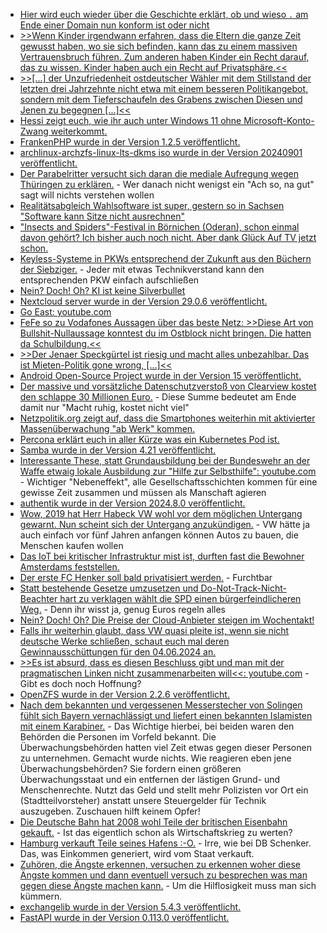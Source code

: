 * [Hier wird euch wieder über die Geschichte erklärt, ob und wieso `.` am Ende einer Domain nun konform ist oder nicht](https://utcc.utoronto.ca/~cks/space/blog/tech/DomainDotAtEndStatus)
* [>>Wenn Kinder irgendwann erfahren, dass die Eltern die ganze Zeit gewusst haben, wo sie sich befinden, kann das zu einem massiven Vertrauensbruch führen. Zum anderen haben Kinder ein Recht darauf, das zu wissen. Kinder haben auch ein Recht auf Privatsphäre.<<](https://netzpolitik.org/2024/gps-tracker-fuer-kinder-kinder-haben-auch-ein-recht-auf-privatsphaere/)
* [>>[...] der Unzufriedenheit ostdeutscher Wähler mit dem Stillstand der letzten drei Jahrzehnte nicht etwa mit einem besseren Politikangebot, sondern mit dem Tiefer­schaufeln des Grabens zwischen Diesen und Jenen zu begegnen [...]<<](https://tuxproject.de/blog/2024/09/nachbetrachtung-zu-den-wahlen-im-osten/)
* [Hessi zeigt euch, wie ihr auch unter Windows 11 ohne Microsoft-Konto-Zwang weiterkommt.](https://hessburg.de/windows-ohne-microsoft-konto-zwang-installieren-herbst-2024/)
* [FrankenPHP wurde in der Version 1.2.5 veröffentlicht.](https://github.com/dunglas/frankenphp/releases/tag/v1.2.5)
* [archlinux-archzfs-linux-lts-dkms iso wurde in der Version 20240901 veröffentlicht.](https://github.com/stevleibelt/arch-linux-live-cd-iso-with-zfs/releases/tag/20240901)
* [Der Parabelritter versucht sich daran die mediale Aufregung wegen Thüringen zu erklären.](https://www.youtube.com/watch?v=1Iq4YUkifL0) - Wer danach nicht wenigst ein "Ach so, na gut" sagt will nichts verstehen wollen
* [Realitätsabgleich Wahlsoftware ist super, gestern so in Sachsen "Software kann Sitze nicht ausrechnen"](https://blog.fefe.de/?ts=982b52bc)
* ["Insects and Spiders"-Festival in Börnichen (Oderan), schon einmal davon gehört? Ich bisher auch noch nicht. Aber dank Glück Auf TV jetzt schon.](https://www.youtube.com/watch?v=zjxYQsq07B4)
* [Keyless-Systeme in PKWs entsprechend der Zukunft aus den Büchern der Siebziger.](https://www.borncity.com/blog/2024/09/02/adac-keyless-systeme-in-pkws-in-2024-immer-noch-leicht-zu-hacken/) - Jeder mit etwas Technikverstand kann den entsprechenden PKW einfach aufschließen
* [Nein? Doch! Oh? KI ist keine Silverbullet](https://blog.fefe.de/?ts=9828225f)
* [Nextcloud server wurde in der Version 29.0.6 veröffentlicht.](https://github.com/nextcloud/server/releases/tag/v29.0.6)
* [Go East: youtube.com](https://youtu.be/pljUktUKnb8?t=1158)
* [FeFe so zu Vodafones Aussagen über das beste Netz: >>Diese Art von Bullshit-Nullaussage konntest du im Ostblock nicht bringen. Die hatten da Schulbildung.<<](https://blog.fefe.de/?ts=9829e527)
* [>>Der Jenaer Speckgürtel ist riesig und macht alles unbezahlbar. Das ist Mieten-Politik gone wrong, [...]<<](https://blog.fefe.de/?ts=9829d796)
* [Android Open-Source Project wurde in der Version 15 veröffentlicht.](https://www.phoronix.com/news/Android-15-AOSP-Release)
* [Der massive und vorsätzliche Datenschutzverstoß von Clearview kostet den schlappe 30 Millionen Euro.](https://www.bleepingcomputer.com/news/legal/clearview-ai-fined-305-million-by-dutch-dpa-for-unlawful-data-collection/) - Diese Summe bedeutet am Ende damit nur "Macht ruhig, kostet nicht viel"
* [Netzpolitik.org zeigt auf, dass die Smartphones weiterhin mit aktivierter Massenüberwachung "ab Werk" kommen.](https://netzpolitik.org/2024/werbe-ids-damals-und-heute-wer-nicht-aufpasst-wird-getrackt/)
* [Percona erklärt euch in aller Kürze was ein Kubernetes Pod ist.](https://www.percona.com/blog/what-are-kubernetes-pods-a-deep-dive/)
* [Samba wurde in der Version 4.21 veröffentlicht.](https://www.phoronix.com/news/Samba-4.21-Released)
* [Interessante These, statt Grundausbildung bei der Bundeswehr an der Waffe etwaig lokale Ausbildung zur "Hilfe zur Selbsthilfe": youtube.com](https://youtu.be/y9MwWs81W_c?t=1396) - Wichtiger "Nebeneffekt", alle Gesellschaftsschichten kommen für eine gewisse Zeit zusammen und müssen als Manschaft agieren
* [authentik wurde in der Version 2024.8.0 veröffentlicht.](https://github.com/goauthentik/authentik/releases/tag/version/2024.8.0)
* [Wow, 2019 hat Herr Habeck VW wohl vor dem möglichen Untergang gewarnt. Nun scheint sich der Untergang anzukündigen.](https://blog.fefe.de/?ts=98268a45) - VW hätte ja auch einfach vor fünf Jahren anfangen können Autos zu bauen, die Menschen kaufen wollen
* [Das IoT bei kritischer Infrastruktur mist ist, durften fast die Bewohner Amsterdams feststellen.](https://blog.fefe.de/?ts=9826837a)
* [Der erste FC Henker soll bald privatisiert werden.](https://blog.fefe.de/?ts=9826d6bd) - Furchtbar
* [Statt bestehende Gesetze umzusetzen und Do-Not-Track-Nicht-Beachter hart zu verklagen wählt die SPD einen bürgerfeindlicheren Weg.](https://blog.fefe.de/?ts=98267c8f) - Denn ihr wisst ja, genug Euros regeln alles
* [Nein? Doch! Oh? Die Preise der Cloud-Anbieter steigen im Wochentakt!](https://blog.fefe.de/?ts=9826a29c)
* [Falls ihr weiterhin glaubt, dass VW quasi pleite ist, wenn sie nicht deutsche Werke schließen, schaut euch mal deren Gewinnausschüttungen für den 04.06.2024 an.](https://blog.fefe.de/?ts=98269d8a)
* [>>Es ist absurd, dass es diesen Beschluss gibt und man mit der pragmatischen Linken nicht zusammenarbeiten will<<: youtube.com](https://youtu.be/O7g82k2ZYJU?t=546) - Gibt es doch noch Hoffnung?
* [OpenZFS wurde in der Version 2.2.6 veröffentlicht.](https://github.com/openzfs/zfs/releases/tag/zfs-2.2.6)
* [Nach dem bekannten und vergessenen Messerstecher von Solingen fühlt sich Bayern vernachlässigt und liefert einen bekannten Islamisten mit einem Karabiner.](https://blog.fefe.de/?ts=9827338c) - Das Wichtige hierbei, bei beiden waren den Behörden die Personen im Vorfeld bekannt. Die Überwachungsbehörden hatten viel Zeit etwas gegen dieser Personen zu unternehmen. Gemacht wurde nichts. Wie reagieren eben jene Überwachungsbehörden? Sie fordern einen größeren Überwachungsstaat und ein entfernen der lästigen Grund- und Menschenrechte. Nutzt das Geld und stellt mehr Polizisten vor Ort ein (Stadtteilvorsteher) anstatt unsere Steuergelder für Technik auszugeben. Zuschauen hilft keinem Opfer!
* [Die Deutsche Bahn hat 2008 wohl Teile der britischen Eisenbahn gekauft.](https://blog.fefe.de/?ts=98275288) - Ist das eigentlich schon als Wirtschaftskrieg zu werten?
* [Hamburg verkauft Teile seines Hafens :-O.](https://blog.fefe.de/?ts=98275288) - Irre, wie bei DB Schenker. Das, was Einkommen generiert, wird vom Staat verkauft.
* [Zuhören, die Ängste erkennen, versuchen zu erkennen woher diese Ängste kommen und dann eventuell versuch zu besprechen was man gegen diese Ängste machen kann.](https://youtu.be/Vw26y6JE8KI?t=554) - Um die Hilflosigkeit muss man sich kümmern.
* [exchangelib wurde in der Version 5.4.3 veröffentlicht.](https://github.com/ecederstrand/exchangelib/releases/tag/v5.4.3)
* [FastAPI wurde in der Version 0.113.0 veröffentlicht.](https://github.com/fastapi/fastapi/releases/tag/0.113.0)
